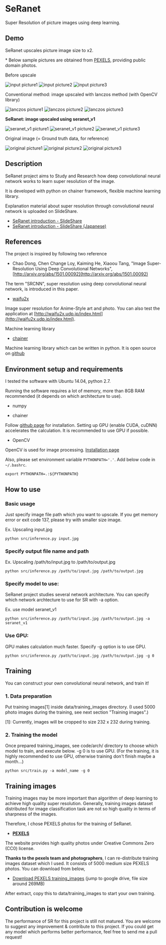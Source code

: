 # SeRanet
Super Resolution of picture images using deep learning.


## Demo
SeRanet upscales picture image size to x2.

\* Below sample pictures are obtained from [PEXELS](https://www.pexels.com/), providing public domain photos.

Before upscale

![input picture1](https://raw.githubusercontent.com/corochann/SeRanet/master/assets/compare/3/photo3_xinput.jpg)
![input picture2](https://raw.githubusercontent.com/corochann/SeRanet/master/assets/compare/4/photo4_xinput.jpg)
![input picture3](https://raw.githubusercontent.com/corochann/SeRanet/master/assets/compare/1/photo1_xinput.jpg)

Conventional method: image upscaled with lanczos method (with OpenCV library)

![lanczos picture1](https://raw.githubusercontent.com/corochann/SeRanet/master/assets/compare/3/lanczos.jpg)
![lanczos picture2](https://raw.githubusercontent.com/corochann/SeRanet/master/assets/compare/4/lanczos.jpg)
![lanczos picture3](https://raw.githubusercontent.com/corochann/SeRanet/master/assets/compare/1/lanczos.jpg)

**SeRanet: image upscaled using seranet_v1**

![seranet_v1 picture1](https://raw.githubusercontent.com/corochann/SeRanet/master/assets/compare/3/seranet_v1.jpg)
![seranet_v1 picture2](https://raw.githubusercontent.com/corochann/SeRanet/master/assets/compare/4/seranet_v1.jpg)
![seranet_v1 picture3](https://raw.githubusercontent.com/corochann/SeRanet/master/assets/compare/1/seranet_v1.jpg)

Original image (= Ground truth data, for reference)

![original picture1](https://raw.githubusercontent.com/corochann/SeRanet/master/assets/compare/3/photo3_original.jpg)
![original picture2](https://raw.githubusercontent.com/corochann/SeRanet/master/assets/compare/4/photo4_original.jpg)
![original picture3](https://raw.githubusercontent.com/corochann/SeRanet/master/assets/compare/1/photo1_original.jpg)

## Description

SeRanet project aims to Study and Research how deep convolutional neural network works
to learn super resolution of the image.

It is developed with python on chainer framework, flexible machine learning library.

Explanation material about super resolution through convolutional neural network is uploaded on SlideShare.

- [SeRanet introduction - SlideShare](http://www.slideshare.net/KosukeNakago/seranet-introduction-63502152)
- [SeRanet introduction - SlideShare (Japanese)](http://www.slideshare.net/KosukeNakago/seranet)

## References
The project is inspired by following two reference

 - Chao Dong, Chen Change Loy, Kaiming He, Xiaoou Tang, "Image Super-Resolution Using Deep Convolutional Networks",
 [http://arxiv.org/abs/1501.00092](http://arxiv.org/abs/1501.00092)

 The term "SRCNN", super resolution using deep convolutional neural network, is introduced in this paper.

 - [waifu2x](https://github.com/nagadomi/waifu2x)

 Image super resolution for Anime-Style art and photo.
 You can also test the application at [http://waifu2x.udp.jp/index.html](http://waifu2x.udp.jp/index.html).

Machine learning library
 - [chainer](http://chainer.org/)

 Machine learning library which can be written in python.
 It is open source on [github](https://github.com/pfnet/chainer)

## Environment setup and requirements
I tested the software with Ubuntu 14.04, python 2.7.

Running the software requires a lot of memory, more than 8GB RAM recommended (it depends on which architecture to use).

- numpy

- chainer

Follow [github page](https://github.com/pfnet/chainer) for installation.
Setting up GPU (enable CUDA, cuDNN) accelerates the calculation. It is recommended to use GPU if possible.

- OpenCV

OpenCV is used for image processing.
[Installation page](http://docs.opencv.org/2.4/doc/tutorials/introduction/linux_install/linux_install.html)

Also, please set environment variable `PYTHONPATH='.'`.
Add below code in `~/.bashrc`.

```export PYTHONPATH=.:${PYTHONPATH}```

## How to use

### Basic usage
Just specify image file path which you want to upscale.
If you get memory error or exit code 137, please try with smaller size image.

Ex. Upscaling input.jpg
```
python src/inference.py input.jpg
```

### Specify output file name and path
Ex. Upscaling /path/to/input.jpg to /path/to/output.jpg
```
python src/inference.py /path/to/input.jpg /path/to/output.jpg
```

### Specify model to use:
SeRanet project studies several network architecture.
You can specify which network archtecture to use for SR with -a option.

Ex. use model seranet_v1
```
python src/inference.py /path/to/input.jpg /path/to/output.jpg -a seranet_v1
```

### Use GPU:
GPU makes calculation much faster.
Specify -g option is to use GPU.

```
python src/inference.py /path/to/input.jpg /path/to/output.jpg -g 0
```



## Training

You can construct your own convolutional neural network, and train it!

###  1. Data preparation
Put training images[1] inside data/training_images directory.
(I used 5000 photo images during the training, see next section "Training images".)

[1]: Currently, images will be cropped to size 232 x 232 during training.

<!---
###  2. Construct your model/arch (convolutional neural network, etc)
(Skip this procedure if you want to train existing model)
You can create your own arch in code/arch/ directory.
Please refer other arch implementations to design your own neural network.

###  3. Training the model
Once prepared training_images and model to be trained, you can train your model by
```
python src/train.py -a model_name
```
-->

###  2. Training the model
Once prepared training_images, see code/arch/ directory to choose which model to train, and execute below.
-g 0 is to use GPU.
(For the training, it is highly recommended to use GPU, otherwise training don't finish maybe a month...)
```
python src/train.py -a model_name -g 0
```


##  Training images

Training images may be more important than algorithm of deep learning to achieve high quality super resolution.
Generally, training images dataset distributed for image classification task are not so high quality
in terms of sharpness of the images.

Therefore, I chose PEXELS photos for the training of SeRanet.

 - **[PEXELS](https://www.pexels.com/)**

 The website provides high quality photos under Creative Commons Zero (CC0) license.

**Thanks to the pexels team and photographers**, I can re-distribute training images dataset which I used.
It consists of 5000 medium size PEXELS photos.
You can download from below,

 - [Download PEXELS training_images](https://drive.google.com/file/d/0B_Pc4k6lTsY2b1VGLUlyTGJGS1U/view?usp=sharing)
 (jump to google drive, file size around 269MB)

After extract, copy this to data/training_images to start your own training.

## Contribution is welcome

The performance of SR for this project is still not matured.
You are welcome to suggest any improvement & contribute to this project.
If you could get any model which performs better performance, feel free to send me a pull request!


